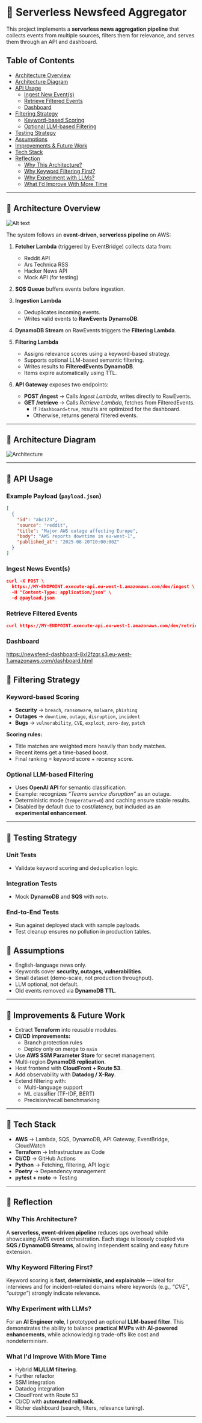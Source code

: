 # 📰 Serverless Newsfeed Aggregator

This project implements a **serverless news aggregation pipeline** that collects events from multiple sources, filters them for relevance, and serves them through an API and dashboard.

## Table of Contents
- [Architecture Overview](#-architecture-overview)
- [Architecture Diagram](#-architecture-diagram)
- [API Usage](#-api-usage)
  - [Ingest New Event(s)](#ingest-news-events)
  - [Retrieve Filtered Events](#retrieve-filtered-events)
  - [Dashboard](#dashboard)
- [Filtering Strategy](#-filtering-strategy)
  - [Keyword-based Scoring](#keyword-based-scoring)
  - [Optional LLM-based Filtering](#optional-llm-based-filtering)
- [Testing Strategy](#-testing-strategy)
- [Assumptions](#-assumptions)
- [Improvements & Future Work](#-improvements--future-work)
- [Tech Stack](#-tech-stack)
- [Reflection](#-reflection)
  - [Why This Architecture?](#why-this-architecture)
  - [Why Keyword Filtering First?](#why-keyword-filtering-first)
  - [Why Experiment with LLMs?](#why-experiment-with-llms)
  - [What I'd Improve With More Time](#what-id-improve-with-more-time)


---

## 🔹 Architecture Overview

![Alt text](images/diagram.png)

The system follows an **event-driven, serverless pipeline** on AWS:

1. **Fetcher Lambda** (triggered by EventBridge) collects data from:
   - Reddit API  
   - Ars Technica RSS  
   - Hacker News API  
   - Mock API (for testing)

2. **SQS Queue** buffers events before ingestion.

3. **Ingestion Lambda**
   - Deduplicates incoming events.  
   - Writes valid events to **RawEvents DynamoDB**.

4. **DynamoDB Stream** on RawEvents triggers the **Filtering Lambda**.

5. **Filtering Lambda**
   - Assigns relevance scores using a keyword-based strategy.  
   - Supports optional LLM-based semantic filtering.  
   - Writes results to **FilteredEvents DynamoDB**.  
   - Items expire automatically using TTL.

6. **API Gateway** exposes two endpoints:
   - **POST /ingest** → Calls *Ingest Lambda*, writes directly to RawEvents.  
   - **GET /retrieve** → Calls *Retrieve Lambda*, fetches from FilteredEvents.  
     - If `?dashboard=true`, results are optimized for the dashboard.  
     - Otherwise, returns general filtered events.

---

## 🔹 Architecture Diagram

![Architecture](newsfeed_architecture.png)

---

## 🔹 API Usage

### Example Payload (`payload.json`)
```json
[
  {
    "id": "abc123",
    "source": "reddit",
    "title": "Major AWS outage affecting Europe",
    "body": "AWS reports downtime in eu-west-1",
    "published_at": "2025-08-20T10:00:00Z"
  }
]
```

### Ingest News Event(s)
```json
curl -X POST \
  https://MY-ENDPOINT.execute-api.eu-west-1.amazonaws.com/dev/ingest \
  -H "Content-Type: application/json" \
  -d @payload.json
```

### Retrieve Filtered Events

```json
curl https://MY-ENDPOINT.execute-api.eu-west-1.amazonaws.com/dev/retrieve

```

### Dashboard 
https://newsfeed-dashboard-8xl2fzqr.s3.eu-west-1.amazonaws.com/dashboard.html

## 🔹 Filtering Strategy

### Keyword-based Scoring
- **Security** → `breach`, `ransomware`, `malware`, `phishing`  
- **Outages** → `downtime`, `outage`, `disruption`, `incident`  
- **Bugs** → `vulnerability`, `CVE`, `exploit`, `zero-day`, `patch`  

**Scoring rules:**
- Title matches are weighted more heavily than body matches.  
- Recent items get a time-based boost.  
- Final ranking = keyword score + recency score.  

### Optional LLM-based Filtering
- Uses **OpenAI API** for semantic classification.  
- Example: recognizes *“Teams service disruption”* as an outage.  
- Deterministic mode (`temperature=0`) and caching ensure stable results.  
- Disabled by default due to cost/latency, but included as an **experimental enhancement**.  

---

## 🔹 Testing Strategy

### Unit Tests
- Validate keyword scoring and deduplication logic.  

### Integration Tests
- Mock **DynamoDB** and **SQS** with `moto`.  

### End-to-End Tests
- Run against deployed stack with sample payloads.  
- Test cleanup ensures no pollution in production tables.  

## 🔹 Assumptions
- English-language news only.  
- Keywords cover **security, outages, vulnerabilities**.  
- Small dataset (demo-scale, not production throughput).  
- LLM optional, not default.  
- Old events removed via **DynamoDB TTL**.  

---

## 🔹 Improvements & Future Work
- Extract **Terraform** into reusable modules.  
- **CI/CD improvements:**
  - Branch protection rules  
  - Deploy only on merge to `main`  
- Use **AWS SSM Parameter Store** for secret management.  
- Multi-region **DynamoDB replication**.  
- Host frontend with **CloudFront + Route 53**.  
- Add observability with **Datadog / X-Ray**.  
- Extend filtering with:
  - Multi-language support  
  - ML classifier (TF-IDF, BERT)  
  - Precision/recall benchmarking  

---

## 🔹 Tech Stack
- **AWS** → Lambda, SQS, DynamoDB, API Gateway, EventBridge, CloudWatch  
- **Terraform** → Infrastructure as Code  
- **CI/CD** → GitHub Actions  
- **Python** → Fetching, filtering, API logic  
- **Poetry** → Dependency management  
- **pytest + moto** → Testing  

---

## 🔹 Reflection

### Why This Architecture?
A **serverless, event-driven pipeline** reduces ops overhead while showcasing AWS event orchestration. Each stage is loosely coupled via **SQS / DynamoDB Streams**, allowing independent scaling and easy future extension.

### Why Keyword Filtering First?
Keyword scoring is **fast, deterministic, and explainable** — ideal for interviews and for incident-related domains where keywords (e.g., *“CVE”*, *“outage”*) strongly indicate relevance.

### Why Experiment with LLMs?
For an **AI Engineer role**, I prototyped an optional **LLM-based filter**. This demonstrates the ability to balance **practical MVPs** with **AI-powered enhancements**, while acknowledging trade-offs like cost and nondeterminism.

### What I'd Improve With More Time
- Hybrid **ML/LLM filtering**.  
- Further refactor
- SSM integration
- Datadog integration
- CloudFront with Route 53  
- CI/CD with **automated rollback**.  
- Richer dashboard (search, filters, relevance tuning).  

---
